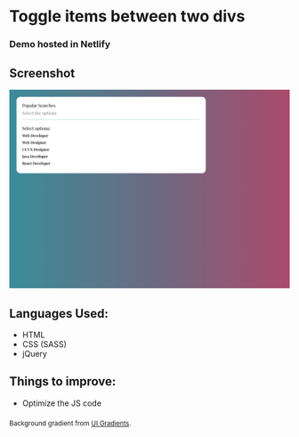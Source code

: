 # Toggle items between two divs
### Demo hosted in Netlify

## Screenshot
![Screenshot of the site](https://github.com/chaulagainkapil/toggle-fields/blob/main/Screenshot.png)

## Languages Used:
* HTML
* CSS (SASS)
* jQuery

## Things to improve:
* Optimize the JS code

<sub>Background gradient from [UI Gradients](https://uigradients.com/).</sub>
